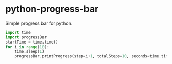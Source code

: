 # python-progress-bar
Simple progress bar for python.

```python
import time
import progressBar
startTime = time.time()
for i in range(10):
    time.sleep(1)
    progressBar.printProgress(step=i+1, totalSteps=10, seconds=time.time()-startTime, barWidth=20)
```
